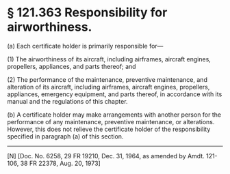 # § 121.363   Responsibility for airworthiness.

(a) Each certificate holder is primarily responsible for—


(1) The airworthiness of its aircraft, including airframes, aircraft engines, propellers, appliances, and parts thereof; and 


(2) The performance of the maintenance, preventive maintenance, and alteration of its aircraft, including airframes, aircraft engines, propellers, appliances, emergency equipment, and parts thereof, in accordance with its manual and the regulations of this chapter. 


(b) A certificate holder may make arrangements with another person for the performance of any maintenance, preventive maintenance, or alterations. However, this does not relieve the certificate holder of the responsibility specified in paragraph (a) of this section. 



---

[N] [Doc. No. 6258, 29 FR 19210, Dec. 31, 1964, as amended by Amdt. 121-106, 38 FR 22378, Aug. 20, 1973] 




